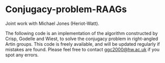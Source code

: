 # Conjugacy-problem-RAAGs
Joint work with Michael Jones (Heriot-Watt).

The following code is an implementation of the algorithm constructed by Crisp, Godelle and Wiest, to solve the conjugacy problem in right-angled Artin groups. This code is freely available, and will be updated regularly if mistakes are found. Please feel free to contact ggc2000@hw.ac.uk if you spot any errors.

